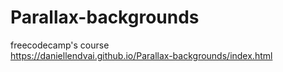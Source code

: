 # Parallax-backgrounds
freecodecamp's course <br />
https://daniellendvai.github.io/Parallax-backgrounds/index.html
